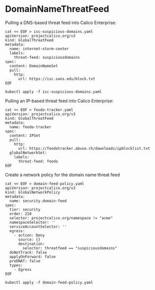 # DomainNameThreatFeed


Pulling a DNS-based threat feed into Calico Enterprise: 
```
cat << EOF > isc-suspicious-domains.yaml
apiVersion: projectcalico.org/v3
kind: GlobalThreatFeed
metadata:
  name: internet-storm-center
  labels:
    threat-feed: suspiciousdomains
spec:
  content: DomainNameSet
  pull:
    http:
      url: https://isc.sans.edu/block.txt
EOF      
```

```
kubectl apply -f isc-suspicious-domains.yaml
```

Pulling an IP-based threat feed into Calico Enterprise:
```
cat << EOF > feodo-tracker.yaml
apiVersion: projectcalico.org/v3
kind: GlobalThreatFeed
metadata:
  name: feodo-tracker
spec:
  content: IPSet
  pull:
    http:
      url: https://feodotracker.abuse.ch/downloads/ipblocklist.txt
  globalNetworkSet:
    labels:
      threat-feed: feodo
EOF
```

Create a network policy for the domain name threat feed
```
cat << EOF > domain-feed-policy.yaml
apiVersion: projectcalico.org/v3
kind: GlobalNetworkPolicy
metadata:
  name: security.domain-feed
spec:
  tier: security
  order: 210
  selector: projectcalico.org/namespace != "acme"
  namespaceSelector: ''
  serviceAccountSelector: ''
  egress:
    - action: Deny
      source: {}
      destination:
        selector: threatfeed == "suspiciousdomains"
  doNotTrack: false
  applyOnForward: false
  preDNAT: false
  types:
    - Egress
EOF
```

```
kubectl apply -f domain-feed-policy.yaml
```
